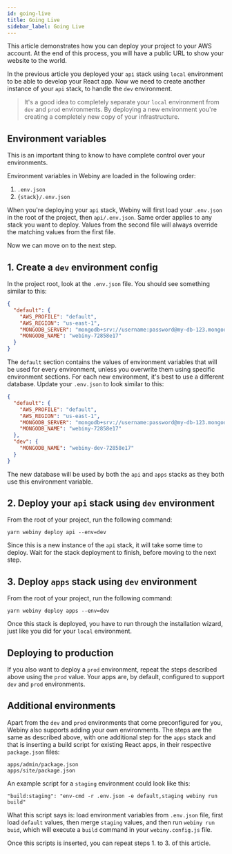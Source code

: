 ```yaml
---
id: going-live
title: Going Live
sidebar_label: Going Live
---
```


This article demonstrates how you can deploy your project to your AWS account. At the end of this process, you will have a public URL to show your website to the world.

In the previous article you deployed your `api` stack using `local` environment to be able to develop your React app.
Now we need to create another instance of your `api` stack, to handle the `dev` environment.

> It's a good idea to completely separate your `local` environment from `dev` and `prod` environments. By deploying a new environment you're creating a completely new copy of your infrastructure.

## Environment variables

This is an important thing to know to have complete control over your environments.

Environment variables in Webiny are loaded in the following order:

1. `.env.json`
2. `{stack}/.env.json`

When you're deploying your `api` stack, Webiny will first load your `.env.json` in the root of the project, then `api/.env.json`. Same order applies to any stack you want to deploy. Values from the second file will always override the matching values from the first file.

Now we can move on to the next step.

## 1. Create a `dev` environment config

In the project root, look at the `.env.json` file. You should see something similar to this:

```json
{
  "default": {
    "AWS_PROFILE": "default",
    "AWS_REGION": "us-east-1",
    "MONGODB_SERVER": "mongodb+srv://username:password@my-db-123.mongodb.net/test?retryWrites=true",
    "MONGODB_NAME": "webiny-72858e17"
  }
}
```

The `default` section contains the values of environment variables that will be used for every environment, unless you overwrite them using specific environment sections. For each new environment, it's best to use a different database. Update your `.env.json` to look similar to this:

```json
{
  "default": {
    "AWS_PROFILE": "default",
    "AWS_REGION": "us-east-1",
    "MONGODB_SERVER": "mongodb+srv://username:password@my-db-123.mongodb.net/test?retryWrites=true",
    "MONGODB_NAME": "webiny-72858e17"
  },
  "dev": {
    "MONGODB_NAME": "webiny-dev-72858e17"
  }
}
```

The new database will be used by both the `api` and `apps` stacks as they both use this environment variable.

## 2. Deploy your `api` stack using `dev` environment

From the root of your project, run the following command:

```
yarn webiny deploy api --env=dev
```

Since this is a new instance of the `api` stack, it will take some time to deploy. Wait for the stack deployment to finish, before moving to the next step.

## 3. Deploy `apps` stack using `dev` environment

From the root of your project, run the following command:

```
yarn webiny deploy apps --env=dev
```

Once this stack is deployed, you have to run through the installation wizard, just like you did for your `local` environment.

## Deploying to production

If you also want to deploy a `prod` environment, repeat the steps described above using the `prod` value.
Your apps are, by default, configured to support `dev` and `prod` environments.

## Additional environments

Apart from the `dev` and `prod` environments that come preconfigured for you, Webiny also supports adding your own environments. The steps are the same as described above, with one additional step for the `apps` stack and that is inserting a build script for existing React apps, in their respective `package.json` files:

```
apps/admin/package.json
apps/site/package.json
```

An example script for a `staging` environment could look like this:

```
"build:staging": "env-cmd -r .env.json -e default,staging webiny run build"
```

What this script says is: load environment variables from `.env.json` file, first load `default` values, then merge `staging` values, and then run `webiny run buid`, which will execute a `build` command in your `webiny.config.js` file.

Once this scripts is inserted, you can repeat steps 1. to 3. of this article.
